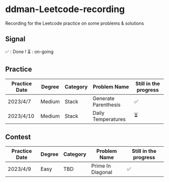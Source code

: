 # ddman-Leetcode-recording
Recording for the Leetcode practice on some problems &amp; solutions

## Signal
&#x2705; : Done !
:hourglass_flowing_sand: : on-going

## Practice

|  Practice Date   | Degree | Category | Problem Name        | Still in the progress    |
|  -------------   | ------ | ------   | ------------        | --------------------     |
|  2023/4/7        | Medium | Stack    | Generate Parenthesis| &#x2705;                 |
|  2023/4/10       | Medium | Stack    | Daily Temperatures  | :hourglass_flowing_sand: |

## Contest

|  Practice Date   | Degree | Category | Problem Name        | Still in the progress    |
|  -------------   | ------ | ------   | ------------        | --------------------     |
|  2023/4/9        | Easy   | TBD      | Prime In Diagonal   | &#x2705;                 |
